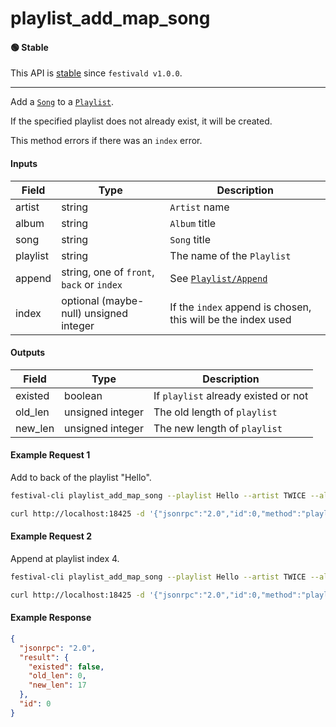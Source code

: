 # playlist_add_map_song

#### 🟢 Stable
This API is [stable](/api-stability/marker.md) since `festivald v1.0.0`.

---

Add a [`Song`](/common-objects/song.md) to a [`Playlist`](/common-objects/playlist.md).

If the specified playlist does not already exist, it will be created.

This method errors if there was an `index` error.

#### Inputs
| Field    | Type                                        | Description |
|----------|---------------------------------------------|-------------|
| artist   | string                                      | `Artist` name
| album    | string                                      | `Album` title
| song     | string                                      | `Song` title
| playlist | string                                      | The name of the `Playlist`
| append   | string, one of `front`, `back` or `index`   | See [`Playlist/Append`](/json-rpc/playlist/playlist.md#append)
| index    | optional (maybe-null) unsigned integer      | If the `index` append is chosen, this will be the index used


#### Outputs
| Field   | Type    | Description |
|---------|---------|-------------|
| existed | boolean | If `playlist` already existed or not
| old_len | unsigned integer | The old length of `playlist`
| new_len | unsigned integer | The new length of `playlist`

#### Example Request 1
Add to back of the playlist "Hello".
```bash
festival-cli playlist_add_map_song --playlist Hello --artist TWICE --album "PAGE TWO" --song "CHEER UP" --append back
```
```bash
curl http://localhost:18425 -d '{"jsonrpc":"2.0","id":0,"method":"playlist_add_map_song","params":{"playlist":"Hello","artist":"TWICE","album":"PAGE TWO","song":"CHEER UP","append":"back"}}'
```

#### Example Request 2
Append at playlist index 4.
```bash
festival-cli playlist_add_map_song --playlist Hello --artist TWICE --album "PAGE TWO" --song "CHEER UP" --append index --index 4
```
```bash
curl http://localhost:18425 -d '{"jsonrpc":"2.0","id":0,"method":"playlist_add_map_song","params":{"playlist":"Hello","artist":"TWICE","album":"PAGE TWO","song":"CHEER UP","append":"index","index":4}}'
```

#### Example Response
```json
{
  "jsonrpc": "2.0",
  "result": {
    "existed": false,
    "old_len": 0,
    "new_len": 17
  },
  "id": 0
}
```
